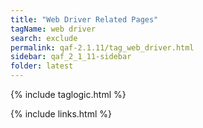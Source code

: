 ```yaml
---
title: "Web Driver Related Pages"
tagName: web driver
search: exclude
permalink: qaf-2.1.11/tag_web_driver.html
sidebar: qaf_2_1_11-sidebar
folder: latest
---
```

{% include taglogic.html %}

{% include links.html %}
